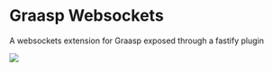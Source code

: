 # Graasp Websockets

A websockets extension for Graasp exposed through a fastify plugin

![](https://img.shields.io/github/workflow/status/graasp/graasp-websockets/nodejs-ci?logo=github)